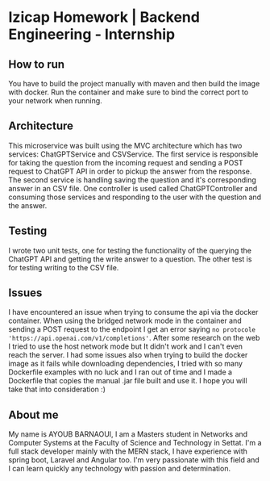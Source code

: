 # Izicap Homework | Backend Engineering - Internship

## How to run

You have to build the project manually with maven and then build the image with docker.
Run the container and make sure to bind the correct port to your network when running.

## Architecture

This microservice was built using the MVC architecture which has two services: ChatGPTService and CSVService.
The first service is responsible for taking the question from the incoming request and sending a POST request to ChatGPT
API in order to pickup the answer from the response.
The second service is handling saving the question and it's corresponding answer in an CSV file.
One controller is used called ChatGPTController and consuming those services and responding to the user with the
question and the answer.

## Testing

I wrote two unit tests, one for testing the functionality of the querying the ChatGPT API and getting the write answer
to a question.
The other test is for testing writing to the CSV file.

## Issues

I have encountered an issue when trying to consume the api via the docker container.
When using the bridged network mode in the container and sending a POST request to the endpoint I get an error
saying `no protocole 'https://api.openai.com/v1/completions'`.
After some research on the web I tried to use the host network mode but It didn't work and I can't even reach the
server.
I had some issues also when trying to build the docker image as it fails while downloading dependencies, I tried with
so many Dockerfile examples with no luck and I ran out of time and I made a Dockerfile that copies the manual .jar file
built and use it.
I hope you will take that into consideration :)

## About me

My name is AYOUB BARNAOUI, I am a Masters student in Networks and Computer Systems at the Faculty of Science and
Technology in Settat.
I'm a full stack developer mainly with the MERN stack, I have experience with spring boot, Laravel and Angular too.
I'm very passionate with this field and I can learn quickly any technology with passion and determination.